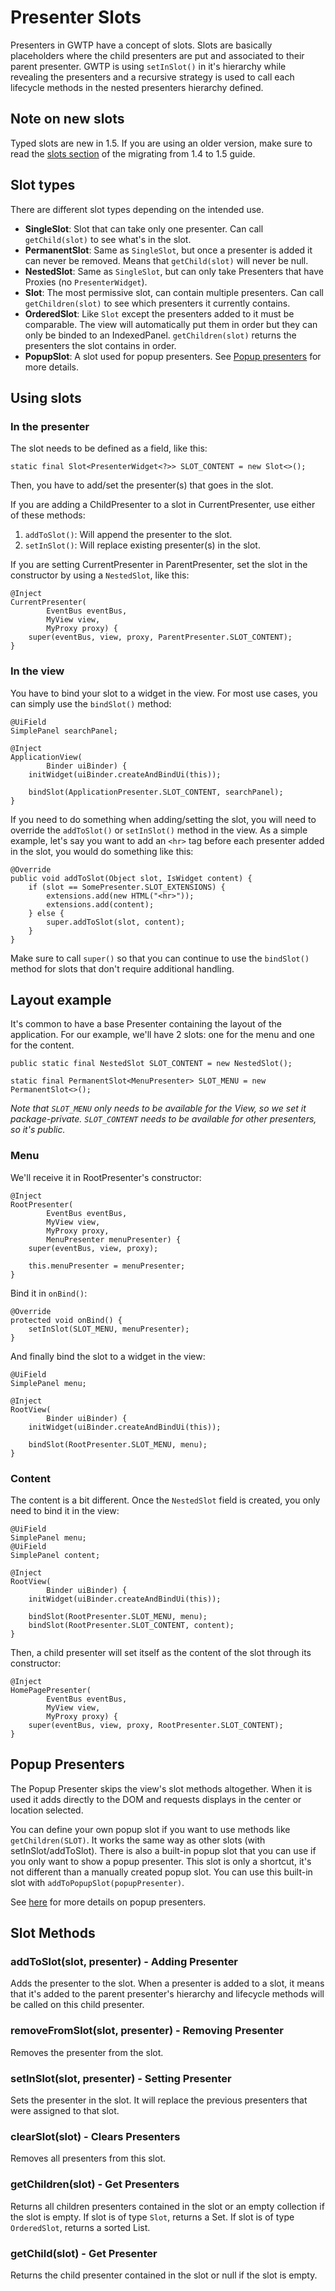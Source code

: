 # Presenter Slots
Presenters in GWTP have a concept of slots. Slots are basically placeholders where the child presenters are put and associated to their parent presenter. GWTP is using `setInSlot()` in it's hierarchy while revealing the presenters and a recursive strategy is used to call each lifecycle methods in the nested presenters hierarchy defined.


## Note on new slots
Typed slots are new in 1.5. If you are using an older version, make sure to read the [slots section](TODO-LINK) of the migrating from 1.4 to 1.5 guide.


## Slot types
There are different slot types depending on the intended use.
* **SingleSlot**: Slot that can take only one presenter.  Can call `getChild(slot)` to see what's in the slot.
* **PermanentSlot**: Same as `SingleSlot`, but once a presenter is added it can never be removed. Means that `getChild(slot)` will never be null.
* **NestedSlot**: Same as `SingleSlot`, but can only take Presenters that have Proxies (no `PresenterWidget`).
* **Slot**: The most permissive slot, can contain multiple presenters. Can call `getChildren(slot)` to see which presenters it currently contains.
* **OrderedSlot**: Like `Slot` except the presenters added to it must be comparable. The view will automatically put them in order but they can only be binded to an IndexedPanel. `getChildren(slot)` returns the presenters the slot contains in order.
* **PopupSlot**: A slot used for popup presenters. See [Popup presenters](TODO-LINK) for more details.


## Using slots
### In the presenter
The slot needs to be defined as a field, like this:
```
static final Slot<PresenterWidget<?>> SLOT_CONTENT = new Slot<>();
```

Then, you have to add/set the presenter(s) that goes in the slot.

If you are adding a ChildPresenter to a slot in CurrentPresenter, use either of these methods:
1. `addToSlot()`: Will append the presenter to the slot.
2. `setInSlot()`: Will replace existing presenter(s) in the slot.

If you are setting CurrentPresenter in ParentPresenter, set the slot in the constructor by using a `NestedSlot`, like this:

```
@Inject
CurrentPresenter(
        EventBus eventBus,
        MyView view,
        MyProxy proxy) {
    super(eventBus, view, proxy, ParentPresenter.SLOT_CONTENT);
}
```

### In the view
You have to bind your slot to a widget in the view. For most use cases, you can simply use the `bindSlot()` method:
```
@UiField
SimplePanel searchPanel;

@Inject
ApplicationView(
        Binder uiBinder) {
    initWidget(uiBinder.createAndBindUi(this));

    bindSlot(ApplicationPresenter.SLOT_CONTENT, searchPanel);
}
```

If you need to do something when adding/setting the slot, you will need to override the `addToSlot()` or `setInSlot()` method in the view. As a simple example, let's say you want to add an `<hr>` tag before each presenter added in the slot, you would do something like this:
```
@Override
public void addToSlot(Object slot, IsWidget content) {
    if (slot == SomePresenter.SLOT_EXTENSIONS) {
        extensions.add(new HTML("<hr>"));
        extensions.add(content);
    } else {
        super.addToSlot(slot, content);
    }
}
```

Make sure to call `super()` so that you can continue to use the `bindSlot()` method for slots that don't require additional handling.


## Layout example
It's common to have a base Presenter containing the layout of the application. For our example, we'll have 2 slots: one for the menu and one for the content.
```
public static final NestedSlot SLOT_CONTENT = new NestedSlot();

static final PermanentSlot<MenuPresenter> SLOT_MENU = new PermanentSlot<>();
```
*Note that `SLOT_MENU` only needs to be available for the View, so we set it package-private. `SLOT_CONTENT` needs to be available for other presenters, so it's public.*

### Menu
We'll receive it in RootPresenter's constructor:
```
@Inject
RootPresenter(
        EventBus eventBus,
        MyView view,
        MyProxy proxy,
        MenuPresenter menuPresenter) {
    super(eventBus, view, proxy);

    this.menuPresenter = menuPresenter;
}
```

Bind it in `onBind()`:
```
@Override
protected void onBind() {
    setInSlot(SLOT_MENU, menuPresenter);
}
```

And finally bind the slot to a widget in the view:
```
@UiField
SimplePanel menu;

@Inject
RootView(
        Binder uiBinder) {
    initWidget(uiBinder.createAndBindUi(this));

    bindSlot(RootPresenter.SLOT_MENU, menu);
}
```

### Content
The content is a bit different. Once the `NestedSlot` field is created, you only need to bind it in the view:
```
@UiField
SimplePanel menu;
@UiField
SimplePanel content;

@Inject
RootView(
        Binder uiBinder) {
    initWidget(uiBinder.createAndBindUi(this));

    bindSlot(RootPresenter.SLOT_MENU, menu);
    bindSlot(RootPresenter.SLOT_CONTENT, content);
}
```

Then, a child presenter will set itself as the content of the slot through its constructor:
```
@Inject
HomePagePresenter(
        EventBus eventBus,
        MyView view,
        MyProxy proxy) {
    super(eventBus, view, proxy, RootPresenter.SLOT_CONTENT);
}
```


## Popup Presenters
The Popup Presenter skips the view's slot methods altogether. When it is used it adds directly to the DOM and
requests displays in the center or location selected.

You can define your own popup slot if you want to use methods like `getChildren(SLOT)`. It works the same way as other slots (with setInSlot/addToSlot). There is also a built-in popup slot that you can use if you only want to show a popup presenter. This slot is only a shortcut, it's not different than a manually created popup slot. You can use this built-in slot with `addToPopupSlot(popupPresenter)`.

See [here](TODO-LINK) for more details on popup presenters.


## Slot Methods

### addToSlot(slot, presenter) - Adding Presenter
Adds the presenter to the slot.
When a presenter is added to a slot, it means that it's added to the parent presenter's hierarchy and lifecycle methods will be called on this child presenter.

### removeFromSlot(slot, presenter) - Removing Presenter
Removes the presenter from the slot.

### setInSlot(slot, presenter) - Setting Presenter
Sets the presenter in the slot. It will replace the previous presenters that were assigned to that slot.

### clearSlot(slot) - Clears Presenters
Removes all presenters from this slot.

### getChildren(slot) - Get Presenters
Returns all children presenters contained in the slot or an empty collection if the slot is empty.
If slot is of type `Slot`, returns a Set.
If slot is of type `OrderedSlot`, returns a sorted List.

### getChild(slot) - Get Presenter
Returns the child presenter contained in the slot or null if the slot is empty.

